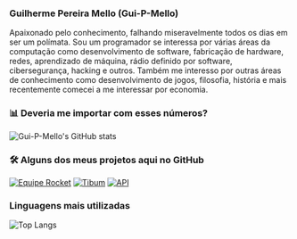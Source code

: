 ### Guilherme Pereira Mello (Gui-P-Mello)
Apaixonado pelo conhecimento, falhando miseravelmente todos os dias em ser um polímata. Sou um programador se interessa por várias áreas da computação como desenvolvimento de software, fabricação de hardware, redes, aprendizado de máquina, rádio definido por software, cibersegurança, hacking e outros. Também me interesso por outras áreas de conhecimento como desenvolvimento de jogos, filosofia, história e mais recentemente comecei a me interessar por economia.

### 📊 Deveria me importar com esses números?
![Gui-P-Mello's GitHub stats](https://github-readme-stats.vercel.app/api?username=Gui-P-Mello&show_icons=true&theme=dracula)

### 🛠️ Alguns dos meus projetos aqui no GitHub 
[![Equipe Rocket](https://github-readme-stats.vercel.app/api/pin/?username=Gui-P-Mello&repo=projeto-front-end&theme=dracula)](https://github.com/Gui-P-Mello/projeto-front-end)
[![Tibum](https://github-readme-stats.vercel.app/api/pin/?username=Rafamassi&repo=trabalhoG3Mobile&theme=dracula)](https://github.com/Rafamassi/trabalhoG3Mobile)
[![API](https://github-readme-stats.vercel.app/api/pin/?username=ferreirarogeer&repo=TrabalhoAPI-Grupo3&theme=dracula)](https://github.com/ferreirarogeer/TrabalhoAPI-Grupo3)

### Linguagens mais utilizadas
![Top Langs](https://github-readme-stats.vercel.app/api/top-langs/?username=Gui-P-Mello&layout=compact)
